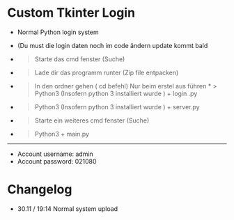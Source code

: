 # Custom Tkinter Login

* Normal Python login system
* (Du must die login daten noch im code ändern update kommt bald

*  > Starte das cmd fenster (Suche)
*  > Lade dir das programm runter (Zip file entpacken)
*  > In den ordner gehen ( cd befehl)
 Nur beim erstel aus führen *  > Python3 (Insofern python 3 installiert wurde ) + login .py
*  > Python3 (Insofern python 3 installiert wurde ) + server.py
*  > Starte ein weiteres cmd fenster (Suche)
*  > Python3 + main.py
** **


* Account username: admin
* Account password: 021080



# Changelog
* 30.11 / 19:14 Normal system upload
